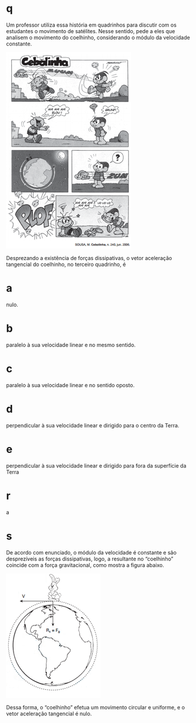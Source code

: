 # q
Um professor utiliza essa história em quadrinhos para discutir com os estudantes o movimento de satélites. Nesse sentido, pede a eles que analisem o movimento do coelhinho, considerando o módulo da velocidade constante.

![](0112b437-4a86-2add-9f0b-90a7478502a2.png)

Desprezando a existência de forças dissipativas, o vetor aceleração tangencial do coelhinho, no terceiro quadrinho, é

# a
nulo.

# b
paralelo à sua velocidade linear e no mesmo sentido.

# c
paralelo à sua velocidade linear e no sentido oposto.

# d
perpendicular à sua velocidade linear e dirigido para o centro da Terra.

# e
perpendicular à sua velocidade linear e dirigido para fora da superfície da Terra

# r
a

# s
De acordo com enunciado, o módulo da velocidade é constante e são desprezíveis as forças dissipativas, logo, a resultante no “coelhinho” coincide com a força gravitacional, como mostra a figura abaixo.

![](c11e9eb1-2c3f-049e-381a-9270a84f3142.png)

Dessa forma, o “coelhinho” efetua um movimento circular e uniforme, e o vetor aceleração tangencial é nulo.
